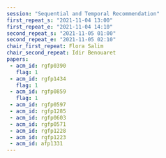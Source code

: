 ```yaml
---
session: "Sequential and Temporal Recommendation"
first_repeat_s: "2021-11-04 13:00" 
first_repeat_e: "2021-11-04 14:10" 
second_repeat_s: "2021-11-05 01:00" 
second_repeat_e: "2021-11-05 02:10"
chair_first_repeat: Flora Salim
chair_second_repeat: Idir Benouaret
papers:
 - acm_id: rgfp0390
   flag: 1
 - acm_id: rgfp1434
   flag: 1
 - acm_id: rgfp0859
   flag: 1
 - acm_id: rgfp0597
 - acm_id: rgfp1285
 - acm_id: rgfp0603
 - acm_id: rgfp0571
 - acm_id: rgfp1228
 - acm_id: rgfp1223
 - acm_id: afp1331
---
```

